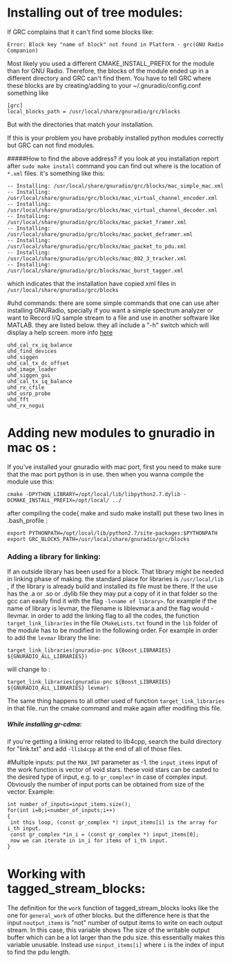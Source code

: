 # Installing out of tree modules:
If GRC complains that it can't find some blocks like:
```
Error: Block key "name of block" not found in Platform - grc(GNU Radio Companion)
```
Most likely you used a different CMAKE_INSTALL_PREFIX for the module than for GNU Radio. Therefore, the blocks of the module ended up in a different directory and GRC can't find them. You have to tell GRC where these blocks are by creating/adding to your ~/.gnuradio/config.conf something like
```
[grc]
local_blocks_path = /usr/local/share/gnuradio/grc/blocks
```
But with the directories that match your installation.

If this is your problem you have probably installed python modules correctly but GRC can not find modules.

#####How to find the above address?
if you look at you installation report after `sudo make install` command you can find out where is the location of `*.xml` files. 
it's something like this:
```
-- Installing: /usr/local/share/gnuradio/grc/blocks/mac_simple_mac.xml
-- Installing: /usr/local/share/gnuradio/grc/blocks/mac_virtual_channel_encoder.xml
-- Installing: /usr/local/share/gnuradio/grc/blocks/mac_virtual_channel_decoder.xml
-- Installing: /usr/local/share/gnuradio/grc/blocks/mac_packet_framer.xml
-- Installing: /usr/local/share/gnuradio/grc/blocks/mac_packet_deframer.xml
-- Installing: /usr/local/share/gnuradio/grc/blocks/mac_packet_to_pdu.xml
-- Installing: /usr/local/share/gnuradio/grc/blocks/mac_802_3_tracker.xml
-- Installing: /usr/local/share/gnuradio/grc/blocks/mac_burst_tagger.xml
```
which indicates that the installation have copied xml files in `/usr/local/share/gnuradio/grc/blocks`


#uhd commands: 
there are some simple commands that one can use after installing GNURadio, specially if you want a simple spectrum analyzer or want to Record I/Q sample stream to a file and use in another software like MATLAB. they are listed below. they all include a "-h" switch which will display a help screen. more info [here](https://gnuradio.org/redmine/projects/gnuradio/wiki/HowToUse)
```
uhd_cal_rx_iq_balance
uhd_find_devices
uhd_siggen
uhd_cal_tx_dc_offset
uhd_image_loader
uhd_siggen_gui
uhd_cal_tx_iq_balance
uhd_rx_cfile
uhd_usrp_probe
uhd_fft     
uhd_rx_nogui           
```

# Adding new modules to gnuradio in mac os :
If you've installed your gnuradio with mac port, first you need to make sure that the mac port python is in use. then when you wanna compile the module use this:

```
cmake -DPYTHON_LIBRARY=/opt/local/lib/libpython2.7.dylib -DCMAKE_INSTALL_PREFIX=/opt/local/ ../
```

after compiling the code( make and sudo make install) put these two lines in .bash_profile :

```
export PYTHONPATH=/opt/local/lib/python2.7/site-packages:$PYTHONPATH
export GRC_BLOCKS_PATH=/usr/local/share/gnuradio/grc/blocks
```
### Adding a library for linking:
If an outside library has been used for a block. That library might be needed in linking phase of making. the standard place for libraries is `/usr/local/lib` , if the library is already build and installed its file must be there. If the use has the .a or .so or .dylib file they may put a copy of it in that folder so the gcc can easily find it with the flag `-l<name of library>`. for example if the name of library is levmar, the filename is liblevmar.a and the flag would -llevmar. 
in order to add the linking flag to all the codes, the function `target_link_libraries` in the file `CMakeLists.txt` found in the `lib` folder of the module has to be modified in the following order. For example in order to add the `levmar` library the line:
```
target_link_libraries(gnuradio-pnc ${Boost_LIBRARIES} ${GNURADIO_ALL_LIBRARIES})
```
will change to :
```
target_link_libraries(gnuradio-pnc ${Boost_LIBRARIES} ${GNURADIO_ALL_LIBRARIES} levmar)
```
The same thing happens to all other used of function `target_link_libraries` in that file. run the cmake command and make again after modifing this file.

##### While installing gr-cdma:
if you're getting a linking error related to lib4cpp, search the build directory for "link.txt" and add `-llib4cpp` at the end of all of those files.

#Multiple inputs:
put the `MAX_INT` parameter as -1. 
the `input_items` input of the work function is vector of void stars. these void stars can be casted to the desired type of input, e.g. to `gr_complex*` in case of complex input. Obviously the number of input ports can be obtained from size of the vector. Example:
```
int number_of_inputs=input_items.size();
for(int i=0;i<number_of_inputs;i++)
{
 int this loop, (const gr_complex *) input_items[i] is the array for i_th input.
 const gr_complex *in_i = (const gr_complex *) input_items[0];
 now we can iterate in in_i for items of i_th input.
}
```

# Working with tagged_stream_blocks:
The definition for the `work` function of tagged_stream_blocks looks like the one for `general_work` of other blocks. but the difference here is that the input `noutput_items` is "not" number of output items to write on each output stream. In this case, this variable shows The size of the writable output buffer which can be a lot larger than the pdu size. this essentially makes this variable unusable. Instead use `ninput_items[i]` where `i` is the index of input to find the pdu length.
